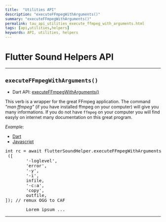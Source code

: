 ```yaml
---
title:  "Utilities API"
description: "executeFFmpegWithArguments()"
summary: "executeFFmpegWithArguments()"
permalink: tau_api_utilities_execute_ffmpeg_with_arguments.html
tags: [api,utilities,helpers]
keywords: API, utilities, helpers
---
```


# Flutter Sound Helpers API

---------------------------------------------------------------------------------------------------------------------------

## `executeFFmpegWithArguments()`

- Dart API: [executeFFmpegWithArguments()](pages/flutter-sound/api/helper/FlutterSoundHelper/executeFFmpegWithArguments.html)

This verb is a wrapper for the great FFmpeg application.
The command *"man ffmpeg"* (if you have installed ffmpeg on your computer) will give you many informations.
If you do not have `ffmpeg` on your computer you will find easyly on internet many documentation on this great program.

*Example:*
<ul id="profileTabs" class="nav nav-tabs">
    <li class="active"><a href="#dart" data-toggle="tab">Dart</a></li>
    <li><a href="#javascript" data-toggle="tab">Javascript</a></li>
</ul>
<div class="tab-content">

<div role="tabpanel" class="tab-pane active" id="dart">

<pre>
int rc = await flutterSoundHelper.executeFFmpegWithArguments
 ([
        '-loglevel',
        'error',
        '-y',
        '-i',
        infile,
        '-c:a',
        'copy',
        outfile,
]); // remux OGG to CAF
</pre>

</div>

<div role="tabpanel" class="tab-pane" id="javascript">
<pre>
        Lorem ipsum ...
</pre>
</div>

</div>

---------------------------------------------------------------------------------------------------------------------------
